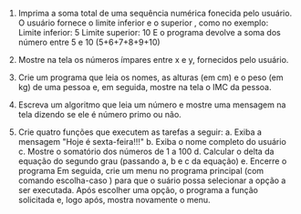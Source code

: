 1. Imprima a soma total de uma sequência numérica fonecida pelo usuário. O usuário fornece o limite inferior e o superior , como no exemplo:
Limite inferior: 5
Limite superior: 10
E o programa devolve a soma dos número entre 5 e 10 (5+6+7+8+9+10)

2. Mostre na tela os números ímpares entre x e y, fornecidos pelo usuário.

3. Crie um programa que leia os nomes, as alturas (em cm) e o peso (em kg) de uma pessoa e, em seguida, mostre na tela o IMC da pessoa.

4. Escreva um algoritmo que leia um número e mostre uma mensagem na tela dizendo se ele é número primo ou não.

5. Crie quatro funções que executem as tarefas a seguir:
a. Exiba a mensagem "Hoje é sexta-feira!!!"
b. Exiba o nome completo do usuário
c. Mostre o somatório dos números de 1 a 100
d. Calcular o delta da equação do segundo grau (passando a, b e c da equação)
e. Encerre o programa 
Em seguida, crie um menu no programa principal (com comando escolha-caso ) para que o suário possa selecionar a opção a ser executada.
Após escolher uma opção, o programa a função solicitada e, logo após, mostra novamente o menu.
